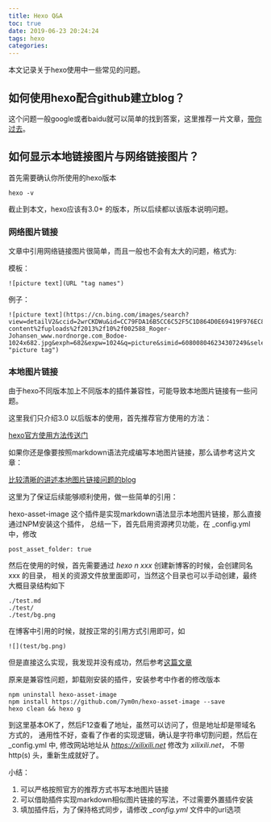 ```yaml
---
title: Hexo Q&A
toc: true
date: 2019-06-23 20:24:24
tags: hexo
categories:
---
```


本文记录关于hexo使用中一些常见的问题。


## 如何使用hexo配合github建立blog？


这个问题一般google或者baidu就可以简单的找到答案，这里推荐一片文章，[带你过去](https://zhuanlan.zhihu.com/p/60578464)。


## 如何显示本地链接图片与网络链接图片？


首先需要确认你所使用的hexo版本
 
    hexo -v

截止到本文，hexo应该有3.0+ 的版本，所以后续都以该版本说明问题。


### 网络图片链接

文章中引用网络链接图片很简单，而且一般也不会有太大的问题，格式为:

模板：

    ![picture text](URL "tag names")

例子：

    ![picture text](https://cn.bing.com/images/search?view=detailV2&ccid=2wrCKDWu&id=CC79FDA16B5CC6C52F5C1D864D0E69419F976EC8&thid=OIP.2wrCKDWuP8_1Xk5Ao_uQZQHaE7&mediaurl=https%3a%2f%2fwww.fjordtravel.no%2fwp-content%2fuploads%2f2013%2f10%2f002588_Roger-Johansen_www.nordnorge.com_Bodoe-1024x682.jpg&exph=682&expw=1024&q=picture&simid=608008046234307249&selectedIndex=1&qpvt=picture&ajaxhist=0 "picture tag")
    

### 本地图片链接

由于hexo不同版本加上不同版本的插件兼容性，可能导致本地图片链接有一些问题。

这里我们只介绍3.0 以后版本的使用，首先推荐官方使用的方法：

[hexo官方使用方法传送门](https://hexo.io/zh-cn/docs/asset-folders.html)


如果你还是像要按照markdown语法完成编写本地图片链接，那么请参考这片文章：

[比较清晰的讲述本地图片链接问题的blog](https://www.xilixili.net/2019/03/26/hexo-markdown-use-images/)

这里为了保证后续能够顺利使用，做一些简单的引用：


hexo-asset-image 这个插件是实现markdown语法显示本地图片链接，那么直接通过NPM安装这个插件，
总结一下，首先启用资源拷贝功能，在 _config.yml 中，修改

    post_asset_folder: true

然后在使用的时候，首先需要通过 *hexo n xxx* 创建新博客的时候，会创建同名 xxx 的目录，
相关的资源文件放里面即可，当然这个目录也可以手动创建，最终大概目录结构如下

    ./test.md
    ./test/
    ./test/bg.png


在博客中引用的时候，就按正常的引用方式引用即可，如

    ![](test/bg.png)

但是直接这么实现，我发现并没有成功，然后参考[这篇文章](https://www.jianshu.com/p/3db6a61d3782)

原来是兼容性问题，卸载刚安装的插件，安装参考中作者的修改版本

    npm uninstall hexo-asset-image
    npm install https://github.com/7ym0n/hexo-asset-image --save
    hexo clean && hexo g

到这里基本OK了，然后F12查看了地址，虽然可以访问了，但是地址却是带域名方式的，
通用性不好，查看了作者的实现逻辑，确认是字符串切割问题，然后在 _config.yml 中,
修改网站地址从 *https://xilixili.net* 修改为 *xilixili.net*， 不带 http(s) 头，重新生成就好了。
    
小结：
1. 可以严格按照官方的推荐方式书写本地图片链接
2. 可以借助插件实现markdown相似图片链接的写法，不过需要外置插件安装
3. 填加插件后，为了保持格式同步，请修改 *_config.yml* 文件中的url选项

